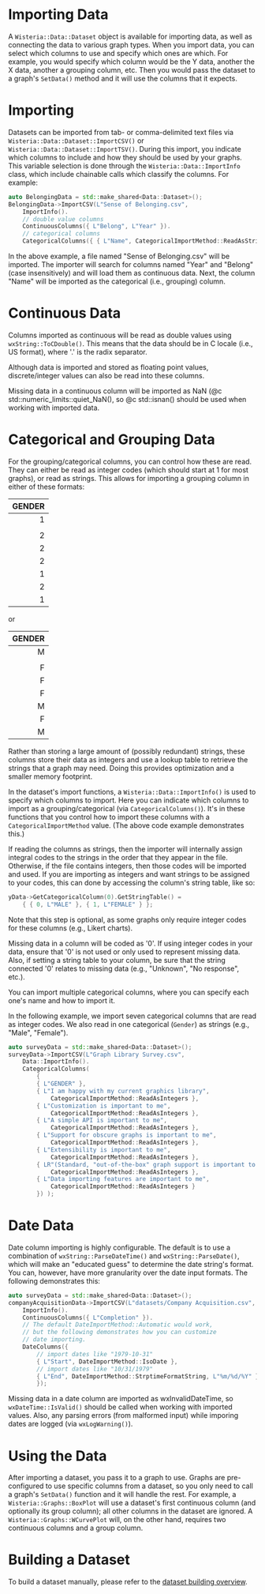 Importing Data
=============================

A `Wisteria::Data::Dataset` object is available for importing data, as well as connecting the data to
various graph types. When you import data, you can select which columns to use and specify
which ones are which. For example, you would specify which column would be the Y data, another
the X data, another a grouping column, etc. Then you would pass the dataset to a graph's
`SetData()` method and it will use the columns that it expects.

Importing
=============================
Datasets can be imported from tab- or comma-delimited text files via `Wisteria::Data::Dataset::ImportCSV()` or
`Wisteria::Data::Dataset::ImportTSV()`. During this import, you indicate which columns to include and how
they should be used by your graphs. This variable selection is done through the `Wisteria::Data::ImportInfo` class,
which include chainable calls which classify the columns. For example:

```cpp
auto BelongingData = std::make_shared<Data::Dataset>();
BelongingData->ImportCSV(L"Sense of Belonging.csv",
    ImportInfo().
    // double value columns
    ContinuousColumns({ L"Belong", L"Year" }).
    // categorical columns
    CategoricalColumns({ { L"Name", CategoricalImportMethod::ReadAsStrings } }));
```

In the above example, a file named "Sense of Belonging.csv" will be imported. The importer will search for columns named
"Year" and "Belong" (case insensitively) and will load them as continuous data. Next, the column "Name" will be
imported as the categorical (i.e., grouping) column.

Continuous Data
=============================

Columns imported as continuous will be read as double values using `wxString::ToCDouble()`. This means that the data
should be in C locale (i.e., US format), where '.' is the radix separator.

Although data is imported and stored as floating point values, discrete/integer values can also be read into these columns.

Missing data in a continuous column will be imported as NaN (@c std::numeric_limits<double>::quiet_NaN(), so @c std::isnan()
should be used when working with imported data.

Categorical and Grouping Data
=============================

For the grouping/categorical columns, you can control how these are read. They can either
be read as integer codes (which should start at 1 for most graphs), or read as strings. This allows
for importing a grouping column in either of these formats:

| GENDER |
| --:    |
| 1      |
|        |
| 2      |
| 2      |
| 2      |
| 1      |
| 2      |
| 1      |

or

| GENDER |
| --:    |
| M      |
|        |
| F      |
| F      |
| F      |
| M      |
| F      |
| M      |

Rather than storing a large amount of (possibly redundant) strings, these columns store their data as integers
and use a lookup table to retrieve the strings that a graph may need. Doing this provides optimization and a
smaller memory footprint.

In the dataset's import functions, a `Wisteria::Data::ImportInfo()` is used to specify which columns to import. Here
you can indicate which columns to import as a grouping/categorical (via `CategoricalColumns()`).
It's in these functions that you control how to import these columns with a `CategoricalImportMethod` value.
(The above code example demonstrates this.)

If reading the columns as strings, then the importer will internally assign integral codes to the strings
in the order that they appear in the file. Otherwise, if the file contains integers, then those codes will
be imported and used. If you are importing as integers and want strings to be assigned to your codes,
this can done by accessing the column's string table, like so:

```cpp
yData->GetCategoricalColumn(0).GetStringTable() =
    { { 0, L"MALE" }, { 1, L"FEMALE" } };
```

Note that this step is optional, as some graphs only require integer codes for these columns (e.g., Likert charts).

Missing data in a column will be coded as '0'. If using integer codes in your data, ensure that '0' is not used or
only used to represent missing data. Also, if setting a string table to your column, be sure that the string connected
'0' relates to missing data (e.g., "Unknown", "No response", etc.).

You can import multiple categorical columns, where you can specify each one's name and how to import it.

In the following example, we import seven categorical columns that are read as integer codes.
We also read in one categorical (`Gender`) as strings (e.g., "Male", "Female").

```cpp
auto surveyData = std::make_shared<Data::Dataset>();
surveyData->ImportCSV(L"Graph Library Survey.csv",
    Data::ImportInfo().
    CategoricalColumns(
        {
        { L"GENDER" },
        { L"I am happy with my current graphics library",
            CategoricalImportMethod::ReadAsIntegers },
        { L"Customization is important to me",
            CategoricalImportMethod::ReadAsIntegers },
        { L"A simple API is important to me",
            CategoricalImportMethod::ReadAsIntegers },
        { L"Support for obscure graphs is important to me",
            CategoricalImportMethod::ReadAsIntegers },
        { L"Extensibility is important to me",
            CategoricalImportMethod::ReadAsIntegers },
        { LR"(Standard, "out-of-the-box" graph support is important to me)",
            CategoricalImportMethod::ReadAsIntegers },
        { L"Data importing features are important to me",
            CategoricalImportMethod::ReadAsIntegers }
        }) );
```

Date Data
=============================

Date column importing is highly configurable. The default is to use a combination of `wxString::ParseDateTime()`
and `wxString::ParseDate()`, which will make an "educated guess" to determine the date string's format.
You can, however, have more granularity over the date input formats. The following demonstrates this:

```cpp
auto surveyData = std::make_shared<Data::Dataset>();
companyAcquisitionData->ImportCSV(L"datasets/Company Acquisition.csv",
    ImportInfo().
    ContinuousColumns({ L"Completion" }).
    // The default DateImportMethod::Automatic would work,
    // but the following demonstrates how you can customize
    // date importing.
    DateColumns({
        // import dates like "1979-10-31"
        { L"Start", DateImportMethod::IsoDate },
        // import dates like "10/31/1979"
        { L"End", DateImportMethod::StrptimeFormatString, L"%m/%d/%Y" }
        });
```

Missing data in a date column are imported as wxInvalidDateTime, so `wxDateTime::IsValid()` should be called when
working with imported values. Also, any parsing errors (from malformed input) while imporing dates are logged
(via `wxLogWarning()`).

Using the Data
=============================

After importing a dataset, you pass it to a graph to use. Graphs are pre-configured to use specific
columns from a dataset, so you only need to call a graph's `SetData()` function and it will handle the rest.
For example, a `Wisteria::Graphs::BoxPlot` will use a dataset's first continuous column (and optionally its group column);
all other columns in the dataset are ignored. A `Wisteria::Graphs::WCurvePlot` will, on the other hand, requires two
continuous columns and a group column.

Building a Dataset
=============================

To build a dataset manually, please refer to the [dataset building overview](BuildingData.md).